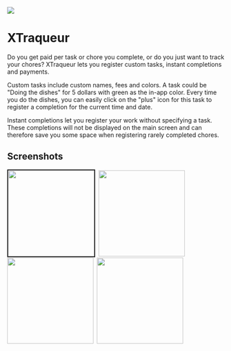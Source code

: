 ![](https://play-lh.googleusercontent.com/-ZbvrvIny83YhDUAfguYQvoqtIdybuA2DFiqUMalssvcv504lVU0YTi7jAQoM2EG58Q=s180)

# XTraqueur

Do you get paid per task or chore you complete, or do 
you just want to track your chores? XTraqueur lets you register custom 
tasks, instant completions and payments.

Custom tasks include 
custom names, fees and colors. A task could be "Doing the dishes" for 5 
dollars with green as the in-app color. Every time you do the dishes, 
you can easily click on the "plus" icon for this task to register a 
completion for the current time and date.

Instant completions let
 you register your work without specifying a task. These completions 
will not be displayed on the main screen and can therefore save you some
 space when registering rarely completed chores.
 
 ## Screenshots
 
 <div style="display:table;">
 
<kbd>
  <img style="border:2px solid #212121;" src="https://play-lh.googleusercontent.com/7xfVlDi4v3VwwEqPRfepDCkJ-UANRrQBbJ9G33M1COLT60EqsrCk5xGvKPku90bf_Ys=w1920-h978" width=200 />
</kbd>
<kbd>
<img src="https://play-lh.googleusercontent.com/BlE15zfeKQRxrXXp_OzK7fe10KnAiftbTxETuo_1iPGSwXSgR_su9lNlzkgxmcdCRKA=w1920-h978" width=200 />
</kbd>
<kbd>
<img src="https://play-lh.googleusercontent.com/vTP3fHOr3stNO6_4zTistIyVSZHLkjeKAd_1nIiwBGn9ASAl5A3M-4vbMXjY_pTtH6uP=w1920-h978" width=200 />
</kbd>
<kbd>
<img src="https://play-lh.googleusercontent.com/6S5V3IYi9mHY21BIbGAmx6Tckh0iFwrLB-MytP6I5YqcvDDchx75KzxERSq61tkzNXgL=w1920-h978" width=200 />
</kbd>
</div>
